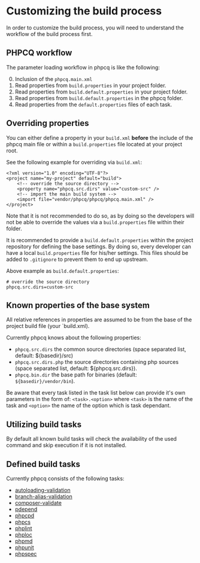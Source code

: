 Customizing the build process
=============================

In order to customize the build process, you will need to understand the workflow of the build process first.

PHPCQ workflow
--------------

The parameter loading workflow in phpcq is like the following:

0. Inclusion of the `phpcq.main.xml`
1. Read properties from `build.properties` in your project folder.
2. Read properties from `build.default.properties` in your project folder.
3. Read properties from `build.default.properties` in the phpcq folder.
4. Read properties from the `default.properties` files of each task.

Overriding properties
---------------------

You can either define a property in your `build.xml` **before** the include of the phpcq main file or within a
`build.properties` file located at your project root.

See the following example for overriding via `build.xml`:

```
<?xml version="1.0" encoding="UTF-8"?>
<project name="my-project" default="build">
    <!-- override the source directory -->
    <property name="phpcq.src.dirs" value="custom-src" />
    <!-- import the main build system -->
    <import file="vendor/phpcq/phpcq/phpcq.main.xml" />
</project>
```

Note that it is not recommended to do so, as by doing so the developers will not be able to override the values via a
`build.properties` file within their folder.

It is recommended to provide a `build.default.properties` within the project repository for defining the base settings.
By doing so, every developer can have a local `build.properties` file for his/her settings.
This files should be added to `.gitignore` to prevent them to end up upstream.

Above example as `build.default.properties`:

```
# override the source directory
phpcq.src.dirs=custom-src
```

Known properties of the base system
-----------------------------------

All relative references in properties are assumed to be from the base of the project build file (your `build.xml).

Currently phpcq knows about the following properties:
* `phpcq.src.dirs` the common source directories (space separated list, default: ${basedir}/src)
* `phpcq.src.dirs.php` the source directories containing php sources (space separated list, default: ${phpcq.src.dirs}).
* `phpcq.bin.dir` the base path for binaries (default: `${basedir}/vendor/bin`).

Be aware that every task listed in the task list below can provide it's own parameters in the form of: `<task>.<option>`
where `<task>` is the name of the task and `<option>` the name of the option which is task dependant.

Utilizing build tasks
---------------------

By default all known build tasks will check the availability of the used command and skip execution if it is not
installed.

Defined build tasks
-------------------

Currently phpcq consists of the following tasks:
* [autoloading-validation](../tasks/autoloading-validation/documentation.md)
* [branch-alias-validation](../tasks/branch-alias-validation/documentation.md)
* [composer-validate](../tasks/composer-validate/documentation.md)
* [pdepend](../tasks/pdepend/documentation.md)
* [phpcpd](../tasks/phpcpd/documentation.md)
* [phpcs](../tasks/phpcs/documentation.md)
* [phplint](../tasks/phplint/documentation.md)
* [phploc](../tasks/phploc/documentation.md)
* [phpmd](../tasks/phpmd/documentation.md)
* [phpunit](../tasks/phpunit/documentation.md)
* [phpspec](../tasks/phpspec/documentation.md)
